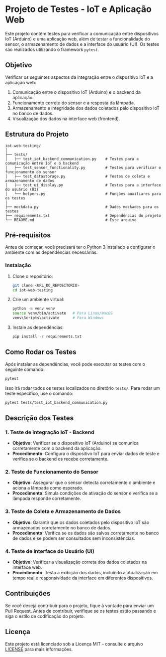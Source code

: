 # Projeto de Testes - IoT e Aplicação Web

Este projeto contém testes para verificar a comunicação entre dispositivos IoT (Arduino) e uma aplicação web, além de testar a funcionalidade do sensor, o armazenamento de dados e a interface do usuário (UI). Os testes são realizados utilizando o framework `pytest`.

## Objetivo

Verificar os seguintes aspectos da integração entre o dispositivo IoT e a aplicação web:

1. Comunicação entre o dispositivo IoT (Arduino) e o backend da aplicação.
2. Funcionamento correto do sensor e a resposta da lâmpada.
3. Armazenamento e integridade dos dados coletados pelo dispositivo IoT no banco de dados.
4. Visualização dos dados na interface web (frontend).

## Estrutura do Projeto

```plaintext
iot-web-testing/
│
├── tests/
│   ├── test_iot_backend_communication.py    # Testes para a comunicação entre IoT e o backend
│   ├── test_sensor_functionality.py         # Testes para verificar o funcionamento do sensor
│   ├── test_datastorage.py                  # Testes de coleta e armazenamento de dados
│   ├── test_ui_display.py                   # Testes para a interface do usuário (UI)
│   └── helpers.py                           # Funções auxiliares para os testes
│
├── mockdata.py                              # Dados mockados para os testes
├── requirements.txt                         # Dependências do projeto
└── README.md                                # Este arquivo
```

## Pré-requisitos

Antes de começar, você precisará ter o Python 3 instalado e configurar o ambiente com as dependências necessárias. 

### Instalação

1. Clone o repositório:

   ```bash
   git clone <URL_DO_REPOSITORIO>
   cd iot-web-testing
   ```

2. Crie um ambiente virtual:

   ```bash
   python -m venv venv
   source venv/bin/activate   # Para Linux/macOS
   venv\Scripts\activate      # Para Windows
   ```

3. Instale as dependências:

   ```bash
   pip install -r requirements.txt
   ```

## Como Rodar os Testes

Após instalar as dependências, você pode executar os testes com o seguinte comando:

```bash
pytest
```

Isso irá rodar todos os testes localizados no diretório `tests/`. Para rodar um teste específico, use o comando:

```bash
pytest tests/test_iot_backend_communication.py
```

## Descrição dos Testes

### 1. Teste de Integração IoT - Backend

- **Objetivo**: Verificar se o dispositivo IoT (Arduino) se comunica corretamente com o backend da aplicação.
- **Procedimento**: Configura o dispositivo IoT para enviar dados de teste e verifica se o backend os recebe corretamente.

### 2. Teste de Funcionamento do Sensor

- **Objetivo**: Assegurar que o sensor detecta corretamente o ambiente e aciona a lâmpada como esperado.
- **Procedimento**: Simula condições de ativação do sensor e verifica se a lâmpada responde corretamente.

### 3. Teste de Coleta e Armazenamento de Dados

- **Objetivo**: Garantir que os dados coletados pelo dispositivo IoT são armazenados corretamente no banco de dados.
- **Procedimento**: Verifica se os dados são salvos corretamente no banco de dados e se podem ser consultados sem inconsistências.

### 4. Teste de Interface do Usuário (UI)

- **Objetivo**: Verificar a visualização correta dos dados coletados na interface web.
- **Procedimento**: Testa a exibição dos dados, incluindo a atualização em tempo real e responsividade da interface em diferentes dispositivos.

## Contribuições

Se você deseja contribuir para o projeto, fique à vontade para enviar um Pull Request. Antes de contribuir, verifique se os testes estão passando e siga o estilo de codificação do projeto.

## Licença

Este projeto está licenciado sob a Licença MIT - consulte o arquivo [LICENSE](LICENSE) para mais informações.
